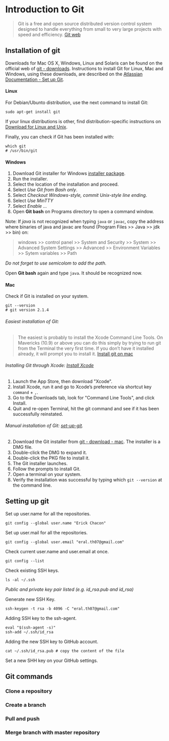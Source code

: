 # Introduction to Git

>  Git is a free and open source distributed version control system designed to handle everything from small to very large projects with speed and efficiency. [Git web](https://git-scm.com/)

## Installation of git

Downloads for Mac OS X, Windows, Linux and Solaris can be found on the official web of [git - downloads](https://git-scm.com/downloads). Instructions to install Git for Linux, Mac and Windows, using these downloads, are described on the [Atlassian Documentation - Set up Git](https://confluence.atlassian.com/bitbucket/set-up-git-744723531.html).

#### Linux

For Debian/Ubunto distribution, use the next command to install Git:
```
sudo apt-get install git
```

If your linux distributions is other, find distribution-specific instructions on [Download for Linux and Unix](https://git-scm.com/download/linux).

Finally, you can check if Git has been installed with:
```
which git
# /usr/bin/git
```

#### Windows

1. Download Git installer for Windows [installer package](https://git-scm.com/download/win).
2. Run the installer.
3. Select the location of the installation and proceed.
4. Select *Use Git from Bash only*.
5. Select *Checkout Windows-style, commit Unix-style line ending*.
6. Select *Use MinTTY*
7. Select *Enable ...*
8. Open **Git bash** on Programs directory to open a command window.

Note: If *java* is not recognized when typing `java` or `javac`, copy the address where binaries of java and javac are found (Program Files >> Java >> jdk >> bin) on:

> windows >> control panel >> System and Security >> System >> Advanced System Settings >> Advanced >> Environment Variables >> Sytem variables >> Path

*Do not forget to use semicolom to add the path.*

Open **Git bash** again and type `java`. It should be recognized now.

#### Mac

Check if Git is installed on your system.
```
git --version
# git version 2.1.4
```
###### Easiest installation of Git:

> The easiest is probably to install the Xcode Command Line Tools. On Mavericks (10.9) or above you can do this simply by trying to run git from the Terminal the very first time. If you don’t have it installed already, it will prompt you to install it. [Install git on mac](https://git-scm.com/book/en/v2/Getting-Started-Installing-Git)

###### Installing Git through Xcode: [Install Xcode](http://www.hongkiat.com/blog/mountain-lion-git-fix/)

1. Launch the App Store, then download "Xcode".
2. Install Xcode, run it and go to Xcode’s preference via shortcut key `command` + `,`.
3. Go to the Downloads tab, look for "Command Line Tools", and click Install.
4. Quit and re-open Terminal, hit the git command and see if it has been successfully reinstated.

###### Manual installation of Git: [set-up-git](https://confluence.atlassian.com/bitbucket/set-up-git-744723531.html).

2. Download the Git installer from [git - download - mac](https://git-scm.com/download/mac). The installer is a DMG file. 
3. Double-click the DMG to expand it.
4. Double-click the PKG file to install it.
5. The Git installer launches.
6. Follow the prompts to install Git.
7. Open a terminal on your system.
8. Verify the installation was successful by typing which `git --version` at the command line.

## Setting up git

Set up user.name for all the repositories.
```
git config --global user.name "Erick Chacon"
```
Set up user.mail for all the repositories.
```
git config --global user.email "eral.th07@gmail.com"
```
Check current user.name and user.email at once.
```
git config --list
```
Check existing SSH keys.
```
ls -al ~/.ssh
```
*Public and private key pair listed (e.g. id_rsa.pub and id_rsa)*

Generate new SSH Key.
```
ssh-keygen -t rsa -b 4096 -C "eral.th07@gmail.com"
```
Adding SSH key to the ssh-agent.
```
eval "$(ssh-agent -s)"
ssh-add ~/.ssh/id_rsa
```

Adding the new SSH key to GitHub account.
```
cat ~/.ssh/id_rsa.pub # copy the content of the file
```
Set a new SHH key on your GitHub settings.

## Git commands

### Clone a repository

### Create a branch

### Pull and push

### Merge branch with master repository

